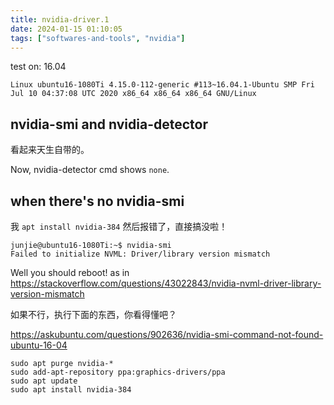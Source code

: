 ```yaml
---
title: nvidia-driver.1
date: 2024-01-15 01:10:05
tags: ["softwares-and-tools", "nvidia"]
---
```

test on: 16.04

```
Linux ubuntu16-1080Ti 4.15.0-112-generic #113~16.04.1-Ubuntu SMP Fri Jul 10 04:37:08 UTC 2020 x86_64 x86_64 x86_64 GNU/Linux
```

## nvidia-smi and nvidia-detector

看起来天生自带的。

Now, nvidia-detector cmd shows `none`.

## when there's no nvidia-smi

我 `apt install nvidia-384` 然后报错了，直接搞没啦！

```
junjie@ubuntu16-1080Ti:~$ nvidia-smi
Failed to initialize NVML: Driver/library version mismatch
```

Well you should reboot! as in https://stackoverflow.com/questions/43022843/nvidia-nvml-driver-library-version-mismatch

如果不行，执行下面的东西，你看得懂吧？

https://askubuntu.com/questions/902636/nvidia-smi-command-not-found-ubuntu-16-04

```
sudo apt purge nvidia-*
sudo add-apt-repository ppa:graphics-drivers/ppa
sudo apt update
sudo apt install nvidia-384
```

